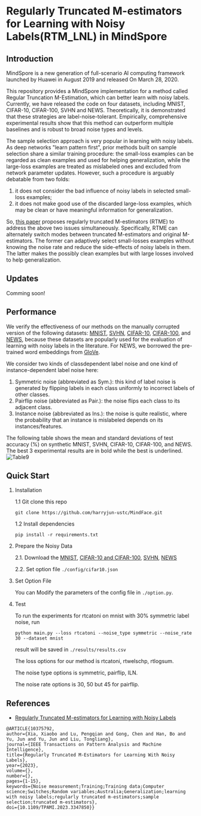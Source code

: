 # Regularly Truncated M-estimators for Learning with Noisy Labels(RTM_LNL) in MindSpore



## Introduction
MindSpore is a new generation of full-scenario AI computing framework launched by Huawei in August 2019 and released On March 28, 2020.

This repository provides a MindSpore implementation for a method called Regular Truncation M-Estimation, which can better learn with noisy labels. Currently, we have released the code on four datasets, including MNIST, CIFAR-10, CIFAR-100, SVHN and NEWS. Theoretically, it is demonstrated that these strategies are label-noise-tolerant. Empirically, comprehensive experimental results show that this method can outperform multiple baselines and is robust to broad noise types and levels.

The sample selection approach is very popular in learning with noisy labels. As deep networks "learn pattern first", prior methods built on sample selection share a similar training procedure: the small-loss examples can be regarded as clean examples and used for helping generalization, while the large-loss examples are treated as mislabeled ones and excluded from network parameter updates.
However, such a procedure is arguably debatable from two folds: 
1. it does not consider the bad influence of noisy labels in selected small-loss examples;
2. it does not make good use of the discarded large-loss examples, which may be clean or have meaningful information for generalization.

So, [this paper](https://ieeexplore.ieee.org/abstract/document/10375792) proposes regularly truncated M-estimators (RTME) to address the above two issues simultaneously. Specifically, RTME can alternately switch modes between truncated M-estimators and original M-estimators. The former can adaptively select small-losses examples without knowing the noise rate and reduce the side-effects of noisy labels in them. The latter makes the possibly clean examples but with large losses involved to help generalization.



## Updates
Comming soon!



## Performance
We verify the effectiveness of our methods on the manually corrupted version of the following datasets: [MNIST](http://yann.lecun.com/exdb/mnist/), [SVHN](http://ufldl.stanford.edu/housenumbers/), [CIFAR-10](https://www.cs.toronto.edu/~kriz/cifar.html), [CIFAR-100](https://www.cs.toronto.edu/~kriz/cifar.html), and [NEWS](https://www.sciencedirect.com/science/article/abs/pii/B9781558603776500487), because these datasets are popularly used for the evaluation of learning with noisy labels in the literature. For NEWS, we borrowed the pre-trained word embeddings from [GloVe](https://nlp.stanford.edu/projects/glove/). 

We consider two kinds of classdependent label noise and one kind of instance-dependent label noise here:
1. Symmetric noise (abbreviated as Sym.): this kind of label noise is generated by flipping labels in each class uniformly to incorrect labels of other classes. 
2. Pairflip noise (abbreviated as Pair.): the noise flips each class to its adjacent class. 
3. Instance noise (abbreviated as Ins.): the noise is quite realistic, where the probability that an instance is mislabeled depends on its instances/features.

The following table shows the mean and standard deviations of test accuracy (%) on synthetic MNIST, SVHN, CIFAR-10, CIFAR-100, and NEWS. The best 3 experimental results are in bold while the best is underlined.
![Table9](imgs/Table9_sub.jpg)




## Quick Start

1. Installation

    1.1 Git clone this repo

    ```
    git clone https://github.com/harryjun-ustc/MindFace.git
    ```

    1.2 Install dependencies

    ```
    pip install -r requirements.txt
    ```


2. Prepare the Noisy Data

    2.1. Download the [MNIST](http://yann.lecun.com/exdb/mnist/), [CIFAR-10 and CIFAR-100](https://www.cs.toronto.edu/~kriz/cifar.html), [SVHN](http://ufldl.stanford.edu/housenumbers/), [NEWS](https://www.sciencedirect.com/science/article/abs/pii/B9781558603776500487)

    2.2. Set option file `./config/cifar10.json`
   

4. Set Option File

    You can Modify the parameters of the config file in ```./option.py```.
  
    
5. Test

    To run the experiments for rtcatoni on mnist with 30% symmetric label noise, run 

    `python main.py --loss rtcatoni --noise_type symmetric --noise_rate 30 --dataset mnist`

    result will be saved in `./results/results.csv`

    The loss options for our method is rtcatoni, rtwelschp, rtlogsum.

    The noise type options is symmetric, pairflip, ILN.

    The noise rate options is 30, 50 but 45 for pairflip.



## References
- [Regularly Truncated M-estimators for Learning with Noisy Labels](https://ieeexplore.ieee.org/abstract/document/10375792)
```
@ARTICLE{10375792,
author={Xia, Xiaobo and Lu, Pengqian and Gong, Chen and Han, Bo and Yu, Jun and Yu, Jun and Liu, Tongliang},
journal={IEEE Transactions on Pattern Analysis and Machine Intelligence}, 
title={Regularly Truncated M-Estimators for Learning With Noisy Labels}, 
year={2023},
volume={},
number={},
pages={1-15},
keywords={Noise measurement;Training;Training data;Computer science;Switches;Random variables;Australia;Generalization;learning with noisy labels;regularly truncated m-estimators;sample selection;truncated m-estimators},
doi={10.1109/TPAMI.2023.3347850}}
```
